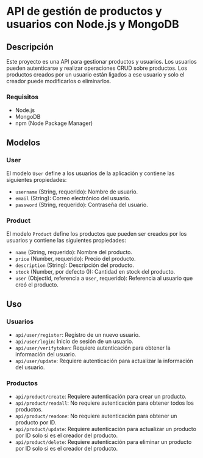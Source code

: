 # API de gestión de productos y usuarios con Node.js y MongoDB

## Descripción

Este proyecto es una API para gestionar productos y usuarios. Los usuarios pueden autenticarse y realizar operaciones CRUD sobre productos. Los productos creados por un usuario están ligados a ese usuario y solo el creador puede modificarlos o eliminarlos.

### Requisitos

- Node.js
- MongoDB
- npm (Node Package Manager)

## Modelos

### User

El modelo `User` define a los usuarios de la aplicación y contiene las siguientes propiedades:

- `username` (String, requerido): Nombre de usuario.
- `email` (String): Correo electrónico del usuario.
- `password` (String, requerido): Contraseña del usuario.

### Product

El modelo `Product` define los productos que pueden ser creados por los usuarios y contiene las siguientes propiedades:

- `name` (String, requerido): Nombre del producto.
- `price` (Number, requerido): Precio del producto.
- `description` (String): Descripción del producto.
- `stock` (Number, por defecto 0): Cantidad en stock del producto.
- `user` (ObjectId, referencia a `User`, requerido): Referencia al usuario que creó el producto.

## Uso

### Usuarios

- `api/user/register`: Registro de un nuevo usuario.
- `api/user/login`: Inicio de sesión de un usuario.
- `api/user/verifytoken`: Requiere autenticación para obtener la información del usuario.
- `api/user/update`: Requiere autenticación para actualizar la información del usuario.

### Productos

- `api/product/create`: Requiere autenticación para crear un producto.
- `api/product/readall`: No requiere autenticación para obtener todos los productos.
- `api/product/readone`: No requiere autenticación para obtener un producto por ID.
- `api/product/update`: Requiere autenticación para actualizar un producto por ID solo si es el creador del producto.
- `api/product/delete`: Requiere autenticación para eliminar un producto por ID solo si es el creador del producto.
